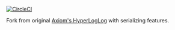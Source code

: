 [![CircleCI](https://circleci.com/gh/bahadrix/hyperloglog/tree/master.svg?style=svg)](https://circleci.com/gh/bahadrix/hyperloglog/tree/master)

Fork from original [Axiom's HyperLogLog](https://github.com/axiomhq/hyperloglog) with serializing features.